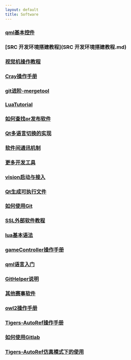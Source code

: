 ```yaml
---
layout: default 
title: Software
---
```

### [qml基本控件](qml基本控件.md)
### [SRC 开发环境搭建教程](SRC 开发环境搭建教程.md)
### [视觉机操作教程](视觉机操作教程.md)
### [Cray操作手册](Cray操作手册.md)
### [git进阶-mergetool](git进阶-mergetool.md)
### [LuaTutorial](LuaTutorial.md)
### [如何查找or发布软件](如何查找or发布软件.md)
### [Qt多语言切换的实现](Qt多语言切换的实现.md)
### [软件间通讯机制](软件间通讯机制.md)
### [更多开发工具](更多开发工具.md)
### [vision启动与接入](vision启动与接入.md)
### [Qt生成可执行文件](Qt生成可执行文件.md)
### [如何使用Git](如何使用Git.md)
### [SSL外部软件教程](SSL外部软件教程.md)
### [lua基本语法](lua基本语法.md)
### [gameController操作手册](gameController操作手册.md)
### [qml语言入门](qml语言入门.md)
### [GitHelper说明](GitHelper说明.md)
### [其他赛事软件](其他赛事软件.md)
### [owl2操作手册](owl2操作手册.md)
### [Tigers-AutoRef操作手册](Tigers-AutoRef操作手册.md)
### [如何使用Gitlab](如何使用Gitlab.md)
### [Tigers-AutoRef仿真模式下的使用](Tigers-AutoRef仿真模式下的使用.md)
